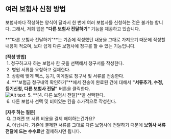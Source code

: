 ## 여러 보험사 신청 방법  

보험사마다 작성하는 양식이 달라서 한 번에 여러 보험사를 신청하는 것은 불가능 합니다. 그래서, 저희 앱은 **"다른 보험사 전달하기"** 기능을 제공하고 있습니다.  

**"다른 보험사 전달하기"**는 기존에 작성했던 내용을 그대로 가져오기 때문에 작성할 내용이 적으며, 보다 쉽게 다른 보험사에 청구를 할 수 있는 기능입니다.  

**[작성 방법]**  
&nbsp;1. 청구하고자 하는 보험사 한 곳을 선택해서 청구서를 작성한다.  
&nbsp;2. 병원 서류를 요청하고 결제한다.  
&nbsp;3. 상황에 맞게 팩스, 등기, 이메일로 청구서 및 서류를 전송한다.  
&nbsp;4. **"보험금 청구내역 확인하기"**에서 전송이 완료된 건에 대해서 **"서류추가, 수정, 등기신청, 다른 보험사 전달"** 버튼을 클릭한다.  
![Alt text](https://raw.githubusercontent.com/onvit/onvit.github.io/master/blog/additionalFunction.png)
&nbsp;5. **[4. 다른 보험사 전달]**을 선택한다.  
&nbsp;6. 다른 보험사 선택 및 비어있는 칸을 추가적으로 작성한다.  
  
**[자주 하는 질문]**  
&nbsp;Q. 그러면 또 서류 비용을 결제 해야하는건가요?  
&nbsp;A. 아닙니다. 기존에 결제한 서류를 그대로 다른 보험사에 전달하기 때문에 **보험사 서류 전달에 드는 수수료**만 결제하시면 됩니다.  
